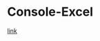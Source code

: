 # Console-Excel

<a href=http://thewebsiteisdown.com/twidblog/puzzle-dependency-graph-primer/ >link </a>


